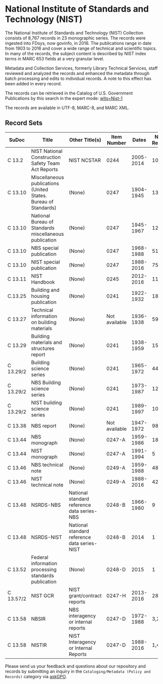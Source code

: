 # National Institute of Standards and Technology (NIST)

The National Institute of Standards and Technology (NIST) Collection consists of 8,767 records in 23 monographic series. The records were ingested into FDsys, now govinfo, in 2016. The publications range in date from 1903 to 2016 and cover a wide range of technical and scientific topics. In many of the records, the subject content is described by NIST index terms in MARC 653 fields at a very granular level.

Metadata and Collection Services, formerly Library Technical Services, staff reviewed and analyzed the records and enhanced the metadata through batch processing and edits to individual records. A note to this effect has been added in every record.

The records can be retrieved in the Catalog of U.S. Government Publications by this search in the expert mode: [wlts=Nist-1](https://catalog.gpo.gov/F/?func=find-c&ccl_term=wlts%3Dnist-1&x=0&y=0)

The records are available in UTF-8, MARC-8, and MARC XML.

## Record Sets

|  **SuDoc**  |  **Title**  |  **Other Title(s)**  |  **Item Number**  |  **Dates**  | **No. of Records**
|--|--|--|--|--|--|
| C 13.2 | NIST National Construction Safety Team Act Reports | NIST NCSTAR | 0244 | 2005-2014 | 10
| C 13.10 | Miscellaneous publications (United States. Bureau of Standards) | (None) | 0247 | 1904-1945 | 139
| C 13.10 | National Bureau of Standards miscellaneous publication | (None) | 0247 | 1945-1967 | 126
| C 13.10 | NBS special publication | (None) | 0247 | 1968-1988 | 519
| C 13.10 | NIST special publication | (None) | 0247 | 1988-2016 | 753
| C 13.11 | NIST Handbook | (None) | 0245 | 2012-2016 | 11
| C.13.25 | Building and housing publication | (None) | 0241 | 1922-1932 | 18
| C 13.27 | Technical information on building materials | (None) | Not available | 1936-1938 | 59
| C 13.29 | Building materials and structures report | (None) | 0241 | 1938-1959 | 151
| C 13.29/2 | Building science series | (None) | 0241 | 1965-1972 | 44
| C 13.29/2 | NBS Building science series | (None) | 0241 | 1973-1987 | 122
| C 13.29/2 | NIST building science series | (None) | 0241 | 1989-1997 | 10
| C 13.38 | NBS report | (None) | Not available | 1947-1972 | 983
| C 13.44 | NBS monograph | (None) | 0247-A | 1959-1986 | 183
| C 13.44 | NIST monograph | (None) | 0247-A | 1991-1994 | 5
| C 13.46 | NBS technical note | (None) | 0249-A | 1959-1988 | 481
| C 13.46 | NIST technical note | (None) | 0249-A | 1988-2016 | 424
| C 13.48 | NSRDS-NBS | National standard reference data series-NBS | 0248-B | 1966-1980 | 9
| C 13.48 | NSRDS-NIST | National standard reference data series-NIST | 0248-B | 2014 | 1
| C 13.52 | Federal information processing standards publication | (None) | 0248-D | 2015 | 1
| C 13.57/2 | NIST GCR | NIST grant/contract reports | 0247-H | 2013-2016 | 28
| C 13.58 | NBSIR | NBS interagency or internal reports | 0247-D | 1972-1988 | 3,243
| C 13.58 | NISTIR | NIST Interagency or Internal Reports | 0247-D | 1988-2016 | 1,447

Please send us your feedback and questions about our repository and records by submitting an inquiry in the `Cataloging/Metadata (Policy and Records)` category via [askGPO](https://ask.gpo.gov/s/).
